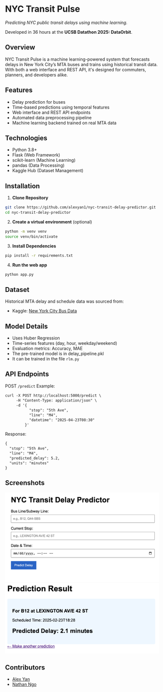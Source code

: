 # NYC Transit Pulse

*Predicting NYC public transit delays using machine learning.*

Developed in 36 hours at the **UCSB Datathon 2025: DataOrbit**.

## Overview
NYC Transit Pulse is a machine learning-powered system that forecasts delays in New York City’s MTA buses and trains using historical transit data. With both a web interface and REST API, it's designed for commuters, planners, and developers alike.

## Features

- Delay prediction for buses
- Time-based predictions using temporal features
- Web interface and REST API endpoints
- Automated data preprocessing pipeline
- Machine learning backend trained on real MTA data

## Technologies

- Python 3.8+
- Flask (Web Framework)
- scikit-learn (Machine Learning)
- pandas (Data Processing)
- Kaggle Hub (Dataset Management)

## Installation

1. **Clone Repository**
```bash
git clone https://github.com/alexyan1/nyc-transit-delay-predictor.git
cd nyc-transit-delay-predictor
```

2. **Create a virtual environment** (optional)
```bash
python -m venv venv
source venv/bin/activate
```

3. **Install Dependencies**
```bash
pip install -r requirements.txt
```

4. **Run the web app**
```bash
python app.py
```

## Dataset
Historical MTA delay and schedule data was sourced from:
- Kaggle: [New York City Bus Data](https://www.kaggle.com/datasets/stoney71/new-york-city-transport-statistics)

## Model Details
- Uses Huber Regression
- Time-series features (day, hour, weekday/weekend)
- Evaluation metrics: Accuracy, MAE
- The pre-trained model is in delay_pipeline.pkl
- It can be trained in the file `rlm.py`

## API Endpoints

POST `/predict`
Example:

```
curl -X POST http://localhost:5000/predict \
     -H "Content-Type: application/json" \
     -d '{
           "stop": "5th Ave",
           "line": "M4",
           "datetime": "2025-04-23T08:30"
         }'
```

Response:
```
{
  "stop": "5th Ave",
  "line": "M4",
  "predicted_delay": 5.2,
  "units": "minutes"
}
```

## Screenshots
![Home Page Screenshot](static/home.png)
![Result Screenshot](static/result.png)

## Contributors

- [Alex Yan](https://github.com/alexyan1)
- [Nathan Ngo](https://github.com/ngostream)
